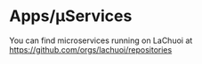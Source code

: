 # Apps/μServices

You can find microservices running on LaChuoi at https://github.com/orgs/lachuoi/repositories 
